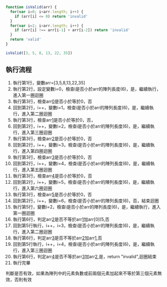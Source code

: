 ``` js
function isValid(arr) {
  for(var i=0; i<arr.length; i++) {
    if (arr[i] <= 0) return 'invalid'
  }
  for(var i=2; i<arr.length; i++) {
    if (arr[i] !== arr[i-1] + arr[i-2]) return 'invalid'
  }
  return 'valid'
}

isValid([3, 5, 8, 13, 22, 35])
```

## 執行流程
1. 執行第1行，變數arr=[3,5,8,13,22,35]
2. 執行第2行，設定變數i=0，檢查i是否小於arr的陣列長度(6)，是，繼續執行，進入第一圈迴圈
3. 執行第3行，檢查arr[0](3)是否小於等於0，否
4. 回到第2行，i++，變數i=1，檢查i是否小於arr的陣列長度(6)，是，繼續執行，進入第二圈迴圈
5. 執行第3行，檢查arr[1](5)是否小於等於0，否，
6. 回到第2行，i++，變數i=2，檢查i是否小於arr的陣列長度(6)，是，繼續執行，進入第三圈迴圈
7. 執行第3行，檢查arr[2](8)是否小於等於0，否
8. 回到第2行，i++，變數i=3，檢查i是否小於arr的陣列長度(6)，是，繼續執行，進入第四圈迴圈
9. 執行第3行，檢查arr[3](13)是否小於等於0，否
10. 回到第2行，i++，變數i=4，檢查i是否小於arr的陣列長度(6)，是，繼續執行，進入第五圈迴圈
11. 執行第3行，檢查arr[4](22)是否小於等於0，否
12. 回到第2行，i++，變數i=5，檢查i是否小於arr的陣列長度(6)，是，繼續執行，進入第六圈迴圈
13. 執行第3行，檢查arr[5](35)是否小於等於0，否
14. 回到第2行，i++，變數i=6，檢查i是否小於arr的陣列長度(6)，否，結束迴圈
15. 執行第5行，變數i=2，檢查i是否小於arr的陣列長度(6)，是，繼續執行，進入第一圈迴圈
16. 執行第6行，判定arr[2](8)是否不等於arr[1](3)加arr[0](5,否
17. 回到第5行執行，i++，i=3，檢查i是否小於arr的陣列長度(6)，是，繼續執行，進入第二圈迴圈
18. 執行第6行，判定arr[3](13)是否不等於arr[2](8)加arr[1](5),否
19. 回到第5行執行，i++，i=4，檢查i是否小於arr的陣列長度(6)，是，繼續執行，進入第三圈迴圈
20. 執行第6行，判定arr[4](22)是否不等於arr[3](13)加arr[2](8),是，return "invalid",迴圈結束
21. 執行完畢

判斷是否有效，如果為陣列中的元素負數或前兩個元素加起來不等於第三個元素無效，否則有效